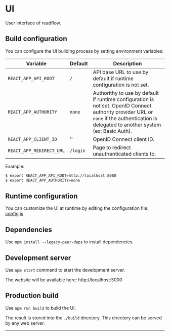 # UI

User interface of readflow.

## Build configuration

You can configure the UI building process by setting environment variables:

| Variable | Default | Description |
|----------|---------|-------------|
| `REACT_APP_API_ROOT` | `/` | API base URL to use by default if runtime configuration is not set. |
| `REACT_APP_AUTHORITY` | `none` | Authorithy to use by default if runtime configuration is not set. OpenID Connect authority provider URL or `none` if the authentication is delegated to another system (ex: Basic Auth). |
| `REACT_APP_CLIENT_ID` | '' | OpenID Connect client ID. |
| `REACT_APP_REDIRECT_URL` | `/login` | Page to redirect unauthenticated clients to. |

Example:

```bash
$ export REACT_APP_API_ROOT=http://localhost:8080
$ export REACT_APP_AUTHORITY=none
```

## Runtime configuration

You can customize the UI at runtime by editing the configuration file: [config.js](./public/config.js)

## Dependencies

Use `npm install --legacy-peer-deps` to install dependencies.

## Development server

Use `npm start` command to start the development server.

The website will be available here: http://localhost:3000

## Production build

Use `npm run build` to build the UI.

The result is stored into the `./build` directory.
This directory can be served by any web server.

---
